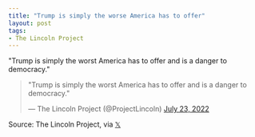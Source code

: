 ```yaml
---
title: "Trump is simply the worse America has to offer"
layout: post
tags:
- The Lincoln Project
---
```


"Trump is simply the worst America has to offer and is a danger to democracy."

<blockquote class="twitter-tweet"><p lang="en" dir="ltr">"Trump is simply the worst America has to offer and is a danger to democracy."</p>&mdash; The Lincoln Project (@ProjectLincoln) <a href="https://twitter.com/ProjectLincoln/status/1550707780956426240?ref_src=twsrc%5Etfw">July 23, 2022</a></blockquote> <script async src="https://platform.twitter.com/widgets.js" charset="utf-8"></script>

Source: The Lincoln Project, via [&#x1D54F;](https://x.com)
